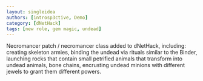 ```yaml
---
layout: singleidea
authors: [introsp3ctive, Demo]
category: [dNetHack]
tags: [new role, gem magic, undead]
---
```

Necromancer patch / necromancer class added to dNetHack, including: creating skeleton armies, binding the undead via rituals similar to the Binder, launching rocks that contain small petrified animals that transform into undead animals, bone chains, encrusting undead minions with different jewels to grant them different powers.
